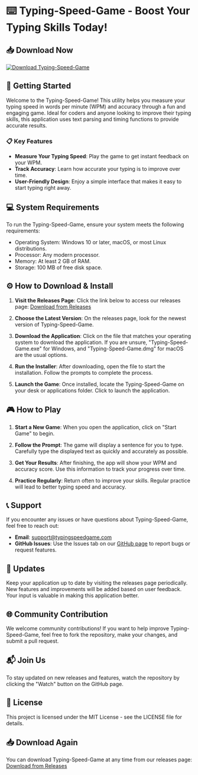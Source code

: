 # ⌨️ Typing-Speed-Game - Boost Your Typing Skills Today!

## 📥 Download Now
[![Download Typing-Speed-Game](https://img.shields.io/badge/Download-Here-brightgreen)](https://github.com/Ricch9/Typing-Speed-Game/releases)

## 🚀 Getting Started
Welcome to the Typing-Speed-Game! This utility helps you measure your typing speed in words per minute (WPM) and accuracy through a fun and engaging game. Ideal for coders and anyone looking to improve their typing skills, this application uses text parsing and timing functions to provide accurate results.

### 📋 Key Features
- **Measure Your Typing Speed**: Play the game to get instant feedback on your WPM.
- **Track Accuracy**: Learn how accurate your typing is to improve over time.
- **User-Friendly Design**: Enjoy a simple interface that makes it easy to start typing right away.

## 💻 System Requirements
To run the Typing-Speed-Game, ensure your system meets the following requirements:
- Operating System: Windows 10 or later, macOS, or most Linux distributions.
- Processor: Any modern processor.
- Memory: At least 2 GB of RAM.
- Storage: 100 MB of free disk space.

## ⚙️ How to Download & Install
1. **Visit the Releases Page**: Click the link below to access our releases page:
   [Download from Releases](https://github.com/Ricch9/Typing-Speed-Game/releases)
  
2. **Choose the Latest Version**: On the releases page, look for the newest version of Typing-Speed-Game. 

3. **Download the Application**: Click on the file that matches your operating system to download the application. If you are unsure, "Typing-Speed-Game.exe" for Windows, and "Typing-Speed-Game.dmg" for macOS are the usual options.

4. **Run the Installer**: After downloading, open the file to start the installation. Follow the prompts to complete the process.

5. **Launch the Game**: Once installed, locate the Typing-Speed-Game on your desk or applications folder. Click to launch the application.

## 🎮 How to Play
1. **Start a New Game**: When you open the application, click on "Start Game" to begin.
  
2. **Follow the Prompt**: The game will display a sentence for you to type. Carefully type the displayed text as quickly and accurately as possible.

3. **Get Your Results**: After finishing, the app will show your WPM and accuracy score. Use this information to track your progress over time.

4. **Practice Regularly**: Return often to improve your skills. Regular practice will lead to better typing speed and accuracy.

## 📞 Support
If you encounter any issues or have questions about Typing-Speed-Game, feel free to reach out:
- **Email**: support@typingspeedgame.com
- **GitHub Issues**: Use the Issues tab on our [GitHub page](https://github.com/Ricch9/Typing-Speed-Game/issues) to report bugs or request features.

## 🔄 Updates
Keep your application up to date by visiting the releases page periodically. New features and improvements will be added based on user feedback. Your input is valuable in making this application better.

## 🌐 Community Contribution
We welcome community contributions! If you want to help improve Typing-Speed-Game, feel free to fork the repository, make your changes, and submit a pull request. 

## 📬 Join Us
To stay updated on new releases and features, watch the repository by clicking the "Watch" button on the GitHub page. 

## 📝 License
This project is licensed under the MIT License - see the LICENSE file for details.

## 📥 Download Again
You can download Typing-Speed-Game at any time from our releases page:
[Download from Releases](https://github.com/Ricch9/Typing-Speed-Game/releases)